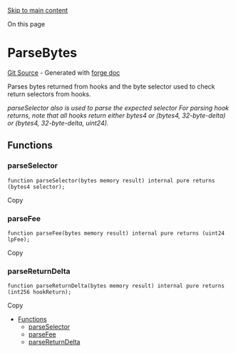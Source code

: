 [Skip to main content](https://docs.uniswap.org/contracts/v4/reference/core/libraries/ParseBytes#)

On this page

# ParseBytes

[Git Source](https://github.com/uniswap/v4-core/blob/b619b6718e31aa5b4fa0286520c455ceb950276d/src/libraries/ParseBytes.sol) \- Generated with [forge doc](https://book.getfoundry.sh/reference/forge/forge-doc)

Parses bytes returned from hooks and the byte selector used to check return selectors from hooks.

_parseSelector also is used to parse the expected selector_
_For parsing hook returns, note that all hooks return either bytes4 or (bytes4, 32-byte-delta) or (bytes4, 32-byte-delta, uint24)._

## Functions [​](https://docs.uniswap.org/contracts/v4/reference/core/libraries/ParseBytes\#functions "Direct link to heading")

### parseSelector [​](https://docs.uniswap.org/contracts/v4/reference/core/libraries/ParseBytes\#parseselector "Direct link to heading")

```codeBlockLines_mRuA
function parseSelector(bytes memory result) internal pure returns (bytes4 selector);

```

Copy

### parseFee [​](https://docs.uniswap.org/contracts/v4/reference/core/libraries/ParseBytes\#parsefee "Direct link to heading")

```codeBlockLines_mRuA
function parseFee(bytes memory result) internal pure returns (uint24 lpFee);

```

Copy

### parseReturnDelta [​](https://docs.uniswap.org/contracts/v4/reference/core/libraries/ParseBytes\#parsereturndelta "Direct link to heading")

```codeBlockLines_mRuA
function parseReturnDelta(bytes memory result) internal pure returns (int256 hookReturn);

```

Copy

- [Functions](https://docs.uniswap.org/contracts/v4/reference/core/libraries/ParseBytes#functions)
  - [parseSelector](https://docs.uniswap.org/contracts/v4/reference/core/libraries/ParseBytes#parseselector)
  - [parseFee](https://docs.uniswap.org/contracts/v4/reference/core/libraries/ParseBytes#parsefee)
  - [parseReturnDelta](https://docs.uniswap.org/contracts/v4/reference/core/libraries/ParseBytes#parsereturndelta)